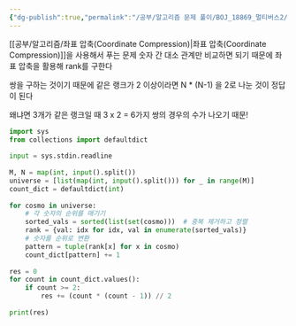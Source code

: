 ```yaml
---
{"dg-publish":true,"permalink":"/공부/알고리즘 문제 풀이/BOJ_18869_멀티버스2/","dgPassFrontmatter":true}
---
```


[[공부/알고리즘/좌표 압축(Coordinate Compression)\|좌표 압축(Coordinate Compression)]]을 사용해서 푸는 문제
숫자 간 대소 관계만 비교하면 되기 때문에
좌표 압축을 활용해 rank를 구한다

쌍을 구하는 것이기 때문에 같은 랭크가 2 이상이라면
N * (N-1) 을 2로 나눈 것이 정답이 된다

왜냐면 3개가 같은 랭크일 때
3 x 2 = 6가지 쌍의 경우의 수가 나오기 때문!

```python
import sys  
from collections import defaultdict  
  
input = sys.stdin.readline  
  
M, N = map(int, input().split())  
universe = [list(map(int, input().split())) for _ in range(M)]  
count_dict = defaultdict(int)  
  
for cosmo in universe:  
    # 각 숫자의 순위를 매기기  
    sorted_vals = sorted(list(set(cosmo)))  # 중복 제거하고 정렬  
    rank = {val: idx for idx, val in enumerate(sorted_vals)}  
    # 숫자를 순위로 변환  
    pattern = tuple(rank[x] for x in cosmo)  
    count_dict[pattern] += 1  
  
res = 0  
for count in count_dict.values():  
    if count >= 2:  
        res += (count * (count - 1)) // 2  
  
print(res)
```